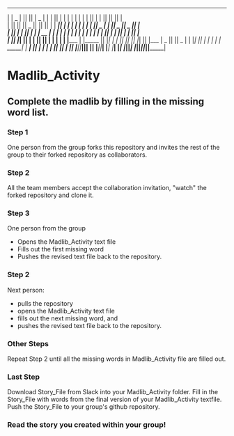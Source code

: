  _     _  _______  _     _    _______  ___   _______    ___   _______    _______  _______    _______  _______  _______  ___     
| | _ | ||       || | _ | |  |       ||   | |       |  |   | |       |  |       ||       |  |       ||       ||       ||   |    
| || || ||   _   || || || |  |    ___||   | |_     _|  |   | |  _____|  |  _____||   _   |  |       ||   _   ||   _   ||   |    
|       ||  | |  ||       |  |   | __ |   |   |   |    |   | | |_____   | |_____ |  | |  |  |       ||  | |  ||  | |  ||   |    
|       ||  |_|  ||       |  |   ||  ||   |   |   |    |   | |_____  |  |_____  ||  |_|  |  |      _||  |_|  ||  |_|  ||   |___ 
|   _   ||       ||   _   |  |   |_| ||   |   |   |    |   |  _____| |   _____| ||       |  |     |_ |       ||       ||       |
|__| |__||_______||__| |__|  |_______||___|   |___|    |___| |_______|  |_______||_______|  |_______||_______||_______||_______|

# Madlib_Activity

## Complete the madlib by filling in the missing word list. 

### Step 1
One person from the group forks this repository and invites the rest of the group to their forked repository as collaborators. 

### Step 2
All the team members accept the collaboration invitation, "watch" the forked repository and clone it.

### Step 3
One person from the group
- Opens the Madlib_Activity text file
- Fills out the first missing word 
- Pushes the revised text file back to the repository. 

### Step 2
Next person:
- pulls the repository
- opens the Madlib_Activity text file
- fills out the next missing word, and 
- pushes the revised text file back to the repository. 

### Other Steps
Repeat Step 2 until all the missing words in Madlib_Activity file are filled out. 

### Last Step
Download Story_File from Slack into your Madlib_Activity folder.  Fill in the Story_File with words from the final version of your Madlib_Activity textfile. Push the Story_File to your group's github repository. 

### Read the story you created within your group! 
